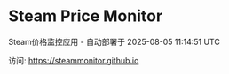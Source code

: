 # Steam Price Monitor

Steam价格监控应用 - 自动部署于 2025-08-05 11:14:51 UTC

访问: https://steammonitor.github.io
